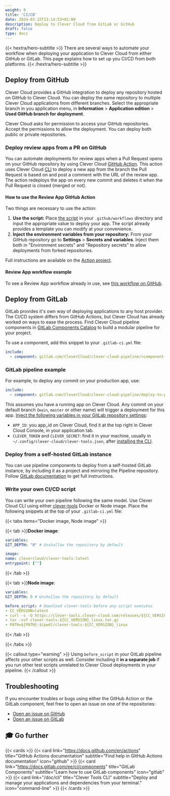 ```yaml
---
weight: 9
title: 'CI/CD'
date: 2024-03-15T13:14:53+01:00
description: Deploy to Clever Cloud from GitLab or GitHub
draft: false
type: docs
---
```


{{< hextra/hero-subtitle >}}
  There are several ways to automate your workflow when deploying your application to Clever Cloud from either GitHub or GitLab. This page explains how to set up you CI/CD from both platforms.
{{< /hextra/hero-subtitle >}}

## Deploy from GitHub

Clever Cloud provides a GitHub integration to deploy any repository hosted on GitHub to Clever Cloud. You can deploy the same repository to multiple Clever Cloud applications from different branches. Select the appropriate branch in you application menu, in **Information** > **Application edition** > **Used GitHub branch for deployment**.

Clever Cloud asks for permission to access your GitHub repositories. Accept the permissions to allow the deployment. You can deploy both public or private repositories.

### Deploy review apps from a PR on GitHub

You can automate deployments for review apps when a Pull Request opens on your GitHub repository by using Clever Cloud [GitHub Action](https://github.com/marketplace/actions/clever-cloud-review-app-on-pull-requests). This action uses Clever Cloud [CLI](/doc/CLI) to deploy a new app from the branch the Pull Request is based on and post a comment with the URL of the review app. The action redeploys the app on every new commit and deletes it when the Pull Request is closed (merged or not).

#### How to use the Review App GitHub Action

Two things are necessary to use the action:

1. **Use the script:** Place [the script](https://github.com/CleverCloud/clever-cloud-review-app/blob/main/action.yml) in your `.github/workflows` directory and input the appropriate value to deploy your app. The script already provides a template you can modify at your convenience.
2. **Inject the environment variables from your repository:** From your GitHub repository go to **Settings** > **Secrets and variables**. Inject them both in "Environment secrets" and "Repository secrets" to allow deployments from forked repositories.

Full instructions are available on the [Action project](https://github.com/CleverCloud/clever-cloud-review-app).

#### Review App workflow example

To see a Review App workflow already in use, see [this workflow on GitHub](https://github.com/CleverCloud/documentation/blob/main/.github/workflows/review-app.yml).

## Deploy from GitLab

GitLab provides it's own way of deploying applications to any host provider. The CI/CD system differs from GitHub Actions, but Clever Cloud has already worked on ways to ease the process. Find Clever Cloud pipeline components in [GitLab Components Catalog](https://gitlab.com/explore/catalog/CleverCloud/clever-cloud-pipeline) to build a modular pipeline for your project.

To use a component, add this snippet to your `.gitlab-ci.yml` file:

```yaml
include:
  - component: gitlab.com/CleverCloud/clever-cloud-pipeline/<component-name>@~latest
```

### GitLab pipeline example

For example, to deploy any commit on your production app, use: 

```yaml
include:
  - component: gitlab.com/CleverCloud/clever-cloud-pipeline/deploy-to-prod@~latest
```

This assumes you have a running app on Clever Cloud. Any commit on your default branch (`main`, `master` or other name) will trigger a deployment for this app. [Inject the following variables in your GitLab repository settings](https://docs.gitlab.com/ee/ci/variables/index.html#for-a-project):

- `APP_ID`: you app_id on Clever Cloud, find it at the top right in Clever Cloud Console, in your application tab.
- `CLEVER_TOKEN` and `CLEVER_SECRET`: find it in your machine, usually in `~/.config/clever-cloud/clever-tools.json`, after [installing the CLI](/doc/CLI).

### Deploy from a self-hosted GitLab instance

You can use pipeline components to deploy from a self-hosted GitLab instance, by including it as a project and mirroring the Pipeline repository. Follow [GitLab documentation](https://docs.gitlab.com/ee/ci/components/#use-a-gitlabcom-component-in-a-self-managed-instance) to get full instructions.

### Write your own CI/CD script

You can write your own pipeline following the same model. Use Clever Cloud CLI using either [clever-tools](https://github.com/CleverCloud/clever-tools) Docker or Node image. Place the following snippets at the top of your `.gitlab-ci.yml` file:

{{< tabs items="Docker image, Node image" >}}

  {{< tab >}}**Docker image**:
  
  ```yaml
  variables:
  GIT_DEPTH: "0" # Unshallow the repository by default

image:
  name: clevercloud/clever-tools:latest
  entrypoint: [""]
  ```
  
  {{< /tab >}}
  
  {{< tab >}}**Node image**:  
  
  ```yaml
  variables:
  GIT_DEPTH: 0 # Unshallow the repository by default

before_script: # Download clever-tools before any script executes
  - CC_VERSION=latest
  - curl -s -O https://clever-tools.clever-cloud.com/releases/${CC_VERSION}/clever-tools-${CC_VERSION}_linux.tar.gz
  - tar -xvf clever-tools-${CC_VERSION}_linux.tar.gz
  - PATH=${PATH}:$(pwd)/clever-tools-${CC_VERSION}_linux
  ```
  
  {{< /tab >}}

{{< /tabs >}}

{{< callout type="warning" >}}
  Using `before_script` in your GitLab pipeline affects your other scripts as well. Consider including it **in a separate job** if you run other test scripts unrelated to Clever Cloud deployments in your pipeline.
{{< /callout >}}

## Troubleshooting

If you encounter troubles or bugs using either the GitHub Action or the GitLab component, feel free to open an issue on one of the repositories:

- [Open an issue on GitHub](https://github.com/CleverCloud/clever-cloud-review-app/issues/new)
- [Open an issue on GitLab](https://gitlab.com/CleverCloud/clever-cloud-pipeline/-/issues/new)

## 🎓 Go further

{{< cards >}}
  {{< card link="https://docs.github.com/en/actions" title="GitHub Actions documentation" subtitle="Find help in GitHub Actions documentation" icon="github" >}}
  {{< card link="https://docs.gitlab.com/ee/ci/components" title="GitLab Components" subtitle="Learn how to use GitLab components" icon="gitlab" >}}
  {{< card link="/doc/cli" title="Clever Tools CLI" subtitle="Deploy and manage your applications and dependencies from your terminal." icon="command-line" >}}
{{< /cards >}}
